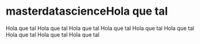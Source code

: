 # masterdatascienceHola que tal
Hola que tal
Hola que tal
Hola que tal
Hola que tal
Hola que tal
Hola que tal
Hola que tal
Hola que tal
Hola que tal
